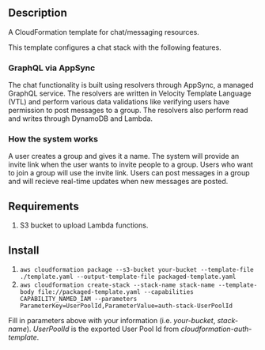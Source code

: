 ## Description

A CloudFormation template for chat/messaging resources.

This template configures a chat stack with the following features.

### GraphQL via AppSync

The chat functionality is built using resolvers through AppSync, a managed GraphQL service. The resolvers are written in Velocity Template Language (VTL) and perform various data validations like verifying users have permission to post messages to a group. The resolvers also perform read and writes through DynamoDB and Lambda.

### How the system works

A user creates a group and gives it a name. The system will provide an invite link when the user wants to invite people to a group. Users who want to join a group will use the invite link. Users can post messages in a group and will recieve real-time updates when new messages are posted.

## Requirements

1. S3 bucket to upload Lambda functions.

## Install

1. `aws cloudformation package --s3-bucket your-bucket --template-file ./template.yaml --output-template-file packaged-template.yaml`
2. `aws cloudformation create-stack --stack-name stack-name --template-body file://packaged-template.yaml --capabilities CAPABILITY_NAMED_IAM --parameters ParameterKey=UserPoolId,ParameterValue=auth-stack-UserPoolId`

Fill in parameters above with your information (i.e. _your-bucket_, _stack-name_). _UserPoolId_ is the exported User Pool Id from _cloudformation-auth-template_.
